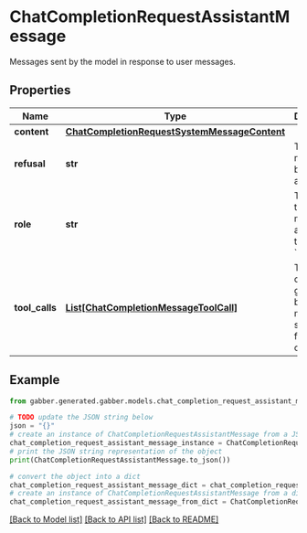 # ChatCompletionRequestAssistantMessage

Messages sent by the model in response to user messages. 

## Properties

Name | Type | Description | Notes
------------ | ------------- | ------------- | -------------
**content** | [**ChatCompletionRequestSystemMessageContent**](ChatCompletionRequestSystemMessageContent.md) |  | [optional] 
**refusal** | **str** | The refusal message by the assistant. | [optional] 
**role** | **str** | The role of the messages author, in this case &#x60;assistant&#x60;. | 
**tool_calls** | [**List[ChatCompletionMessageToolCall]**](ChatCompletionMessageToolCall.md) | The tool calls generated by the model, such as function calls. | [optional] 

## Example

```python
from gabber.generated.gabber.models.chat_completion_request_assistant_message import ChatCompletionRequestAssistantMessage

# TODO update the JSON string below
json = "{}"
# create an instance of ChatCompletionRequestAssistantMessage from a JSON string
chat_completion_request_assistant_message_instance = ChatCompletionRequestAssistantMessage.from_json(json)
# print the JSON string representation of the object
print(ChatCompletionRequestAssistantMessage.to_json())

# convert the object into a dict
chat_completion_request_assistant_message_dict = chat_completion_request_assistant_message_instance.to_dict()
# create an instance of ChatCompletionRequestAssistantMessage from a dict
chat_completion_request_assistant_message_from_dict = ChatCompletionRequestAssistantMessage.from_dict(chat_completion_request_assistant_message_dict)
```
[[Back to Model list]](../README.md#documentation-for-models) [[Back to API list]](../README.md#documentation-for-api-endpoints) [[Back to README]](../README.md)


